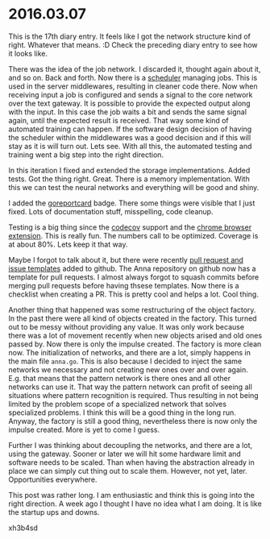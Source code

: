 # 2016.03.07
This is the 17th diary entry. It feels like I got the network structure kind of
right. Whatever that means. :D Check the preceding diary entry to see how it
looks like.

There was the idea of the job network. I discarded it, thought again about it,
and so on. Back and forth. Now there is a
[scheduler](https://godoc.org/github.com/xh3b4sd/anna/scheduler) managing jobs.
This is used in the server middlewares, resulting in cleaner code there. Now
when receiving input a job is configured and sends a signal to the core network
over the text gateway. It is possible to provide the expected output along with
the input. In this case the job waits a bit and sends the same signal again,
until the expected result is received. That way some kind of automated training
can happen. If the software design decision of having the scheduler within the
middlewares was a good decision and if this will stay as it is will turn out.
Lets see. With all this, the automated testing and training went a big step
into the right direction.

In this iteration I fixed and extended the storage implementations. Added
tests. Got the thing right. Great. There is a memory implementation. With this
we can test the neural networks and everything will be good and shiny.

I added the
[goreportcard](https://goreportcard.com/report/github.com/xh3b4sd/anna) badge.
There some things were visible that I just fixed. Lots of documentation stuff,
misspelling, code cleanup.

Testing is a big thing since the
[codecov](https://codecov.io/github/xh3b4sd/anna) support and the [chrome
browser
extension](https://chrome.google.com/webstore/detail/codecov-extension/keefkhehidemnokodkdkejapdgfjmijf).
This is really fun. The numbers call to be optimized. Coverage is at about 80%.
Lets keep it that way.

Maybe I forgot to talk about it, but there were recently [pull request and issue templates](https://github.com/blog/2111-issue-and-pull-request-templates)
added to github. The Anna repository on github now has a template for pull
requests. I almost always forgot to squash commits before merging pull requests
before having thsese templates. Now there is a checklist when creating a PR.
This is pretty cool and helps a lot. Cool thing.

Another thing that happened was some restructuring of the object factory. In
the past there were all kind of objects created in the factory. This turned out
to be messy without providing any value. It was only work because there was a
lot of movement recently when new objects arised and old ones passed by. Now
there is only the impulse created. The factory is more clean now. The
initialization of networks, and there are a lot, simply happens in the main
file `anna.go`. This is also because I decided to inject the same networks we
necessary and not creating new ones over and over again. E.g. that means that
the pattern network is there ones and all other networks can use it. That way
the pattern network can profit of seeing all situations where pattern
recognition is required. Thus resulting in not being limited by the problem
scope of a specialized network that solves specialized problems. I think this
will be a good thing in the long run. Anyway, the factory is still a good
thing, nevertheless there is now only the impulse created. More is yet to come
I guess.

Further I was thinking about decoupling the networks, and there are a lot,
using the gateway. Sooner or later we will hit some hardware limit and software
needs to be scaled. Than when having the abstraction already in place we can
simply cut thing out to scale them. However, not yet, later. Opportunities
everywhere.

This post was rather long. I am enthusiastic and think this is going into the
right direction. A week ago I thought I have no idea what I am doing. It is
like the startup ups and downs.

xh3b4sd

